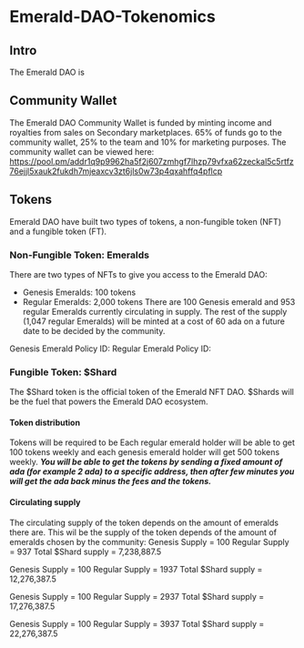 # Emerald-DAO-Tokenomics

## Intro
The Emerald DAO is 

## Community Wallet
The Emerald DAO Community Wallet is funded by minting income and royalties from sales on Secondary marketplaces. 
65% of funds go to the community wallet, 25% to the team and 10% for marketing purposes.
The community wallet can be viewed here: https://pool.pm/addr1q9p9962ha5f2j607zmhgf7lhzp79vfxa62zeckal5c5rtfz76ejjl5xauk2fukdh7mjeaxcv3zt6jls0w73p4qxahffq4pflcp

## Tokens
Emerald DAO have built two types of tokens, a non-fungible token (NFT) and a fungible token (FT).

### Non-Fungible Token: Emeralds
There are two types of NFTs to give you access to the Emerald DAO:
 * Genesis Emeralds: 100 tokens
 * Regular Emeralds: 2,000 tokens
There are 100 Genesis emerald and 953 regular Emeralds currently circulating in supply. 
The rest of the supply (1,047 regular Emeralds) will be minted at a cost of 60 ada on a future date to be decided by the community.

Genesis Emerald Policy ID:
Regular Emerald Policy ID:

### Fungible Token: $Shard
The $Shard token is the official token of the Emerald NFT DAO. $Shards will be the fuel that powers the Emerald DAO ecosystem.

#### Token distribution
Tokens will be required to be Each regular emerald holder will be able to get 100 tokens weekly and each genesis emerald holder will get 500 tokens weekly.
***You will be able to get the tokens by sending a fixed amount of ada (for example 2 ada) to a specific address, 
then after few minutes you will get the ada back minus the fees and the tokens.***

#### Circulating supply
The circulating supply of the token depends on the amount of emeralds there are.
This wil be the supply of the token depends of the amount of emeralds chosen by the community:
Genesis Supply = 100
Regular Supply = 937
Total $Shard supply = 7,238,887.5

Genesis Supply = 100
Regular Supply = 1937
Total $Shard supply = 12,276,387.5

Genesis Supply = 100
Regular Supply = 2937
Total $Shard supply = 17,276,387.5

Genesis Supply = 100
Regular Supply = 3937
Total $Shard supply = 22,276,387.5 


